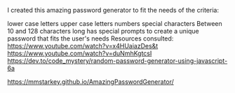I created this amazing password generator to fit the needs of the criteria:

lower case letters
upper case letters
numbers
special characters
Between 10 and 128 characters long
has special prompts to create a unique password that fits the user's needs
Resources consulted: https://www.youtube.com/watch?v=x4HUaiazDes&t https://www.youtube.com/watch?v=duNmhKgtcsI https://dev.to/code_mystery/random-password-generator-using-javascript-6a

https://mmstarkey.github.io/AmazingPasswordGenerator/
